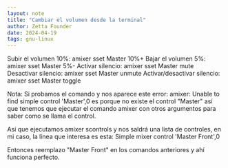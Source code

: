 ```yaml
---
layout: note
title: "Cambiar el volumen desde la terminal"
author: Zetta Founder
date: 2024-04-19
tags: gnu-linux
---
```


Subir el volumen 10%: amixer sset Master 10%+
Bajar el volumen 5%: amixer sset Master 5%-
Activar silencio: amixer sset Master mute
Desactivar silencio: amixer sset Master unmute
Activar/desactivar silencio: amixer sset Master toggle

Nota: Si probamos el comando y nos aparece este error: amixer: Unable to find simple control 'Master',0 es porque no existe el control "Master" así que tenemos que ejecutar el comando amixer con otros argumentos para saber como se llama el control.

Así que ejecutamos amixer scontrols y nos saldrá una lista de controles, en mi caso, la línea que interesa es esta: Simple mixer control 'Master Front',0

Entonces reemplazo "Master Front" en los comandos anteriores y ahí funciona perfecto.